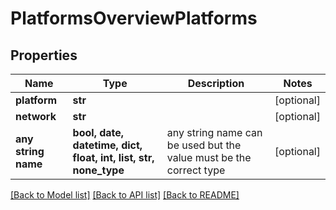 # PlatformsOverviewPlatforms


## Properties
Name | Type | Description | Notes
------------ | ------------- | ------------- | -------------
**platform** | **str** |  | [optional] 
**network** | **str** |  | [optional] 
**any string name** | **bool, date, datetime, dict, float, int, list, str, none_type** | any string name can be used but the value must be the correct type | [optional]

[[Back to Model list]](../README.md#documentation-for-models) [[Back to API list]](../README.md#documentation-for-api-endpoints) [[Back to README]](../README.md)


